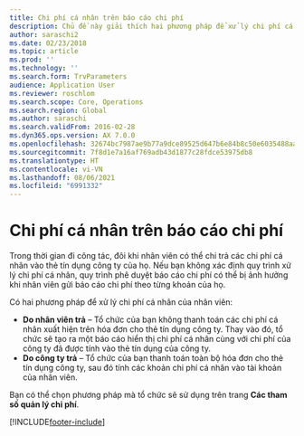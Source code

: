 ```yaml
---
title: Chi phí cá nhân trên báo cáo chi phí
description: Chủ đề này giải thích hai phương pháp để xử lý chi phí cá nhân của nhân viên trong Microsoft Dynamics 365 Finance.
author: saraschi2
ms.date: 02/23/2018
ms.topic: article
ms.prod: ''
ms.technology: ''
ms.search.form: TrvParameters
audience: Application User
ms.reviewer: roschlom
ms.search.scope: Core, Operations
ms.search.region: Global
ms.author: saraschi
ms.search.validFrom: 2016-02-28
ms.dyn365.ops.version: AX 7.0.0
ms.openlocfilehash: 32674bc7987ae9b77a9dce89525d647b6e84b8c50e6035488aafdb6a5dec1642
ms.sourcegitcommit: 7f8d1e7a16af769adb43d1877c28fdce53975db8
ms.translationtype: HT
ms.contentlocale: vi-VN
ms.lasthandoff: 08/06/2021
ms.locfileid: "6991332"
---
```

# <a name="personal-expenses-on-an-expense-report"></a>Chi phí cá nhân trên báo cáo chi phí

Trong thời gian đi công tác, đôi khi nhân viên có thể chi trả các chi phí cá nhân vào thẻ tín dụng công ty của họ. Nếu bạn không xác định quy trình xử lý chi phí cá nhân, quy trình phê duyệt báo cáo chi phí có thể bị ảnh hưởng khi nhân viên gửi báo cáo chi phí theo từng khoản của họ. 

Có hai phương pháp để xử lý chi phí cá nhân của nhân viên:

- **Do nhân viên trả** – Tổ chức của bạn không thanh toán các chi phí cá nhân xuất hiện trên hóa đơn cho thẻ tín dụng công ty. Thay vào đó, tổ chức sẽ tạo ra một báo cáo hiển thị chi phí cá nhân cùng với chi phí của công ty đã được tính vào thẻ tín dụng của công ty.
- **Do công ty trả** – Tổ chức của bạn thanh toán toàn bộ hóa đơn cho thẻ tín dụng công ty, sau đó tính các khoản chi phí cá nhân vào tài khoản của nhân viên.

Bạn có thể chọn phương pháp mà tổ chức sẽ sử dụng trên trang **Các tham số quản lý chi phí**.


[!INCLUDE[footer-include](../includes/footer-banner.md)]